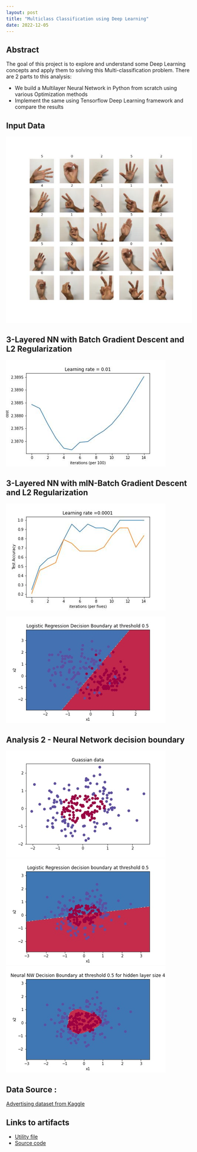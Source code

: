 ```yaml
---
layout: post
title: "Multiclass Classification using Deep Learning"
date: 2022-12-05
---
```


<h2><strong> Abstract </strong></h2>
<p>The goal of this project is to explore and understand some Deep Learning concepts and apply them to solving this Multi-classification problem. There are 2 parts to this analysis: </p>
<ul><li>We build a Multilayer Neural Network in Python from scratch using various Optimization methods </li>
<li>Implement the same using Tensorflow Deep Learning framework and compare the results</li>
</ul>

<h2> Input Data </h2>

![Input Data](/assets/Multi-class-classification/Images/Input_Data_HandSigns.jpg)

<h2> 3-Layered NN with Batch Gradient Descent and L2 Regularization </h2>

![BGD](/assets/Multi-class-classification/Images/BGD_lr_0.01.jpg)

<h2> 3-Layered NN with mIN-Batch Gradient Descent and L2 Regularization </h2>

![MBGD](/assets/Multi-class-classification/Images/MBGD_noreg_adam_decay.jpg)

![K-means clustering](/assets/Classification/logistic_reg_decision_boundary.jpg)

<h2> Analysis 2 - Neural Network decision boundary </h2>

![Guassian Data](/assets/Classification/guassian_data.jpg)
![Logistic regression](/assets/Classification/logistic_regression_decision_boundary.jpg)
![Neural Network](/assets/Classification/neural_nw_decision_boundary.jpg)

<h2><strong>Data Source :</strong></h2>
 <a href="https://www.kaggle.com/fayomi/advertising">Advertising dataset from Kaggle</a>
 
<h2><strong>Links to artifacts</strong></h2>
<ul>
<li><a href='https://github.com/lakshmi2688/lakshmi2688.github.io/blob/master/assets/Classification/planar_utils.py'>Utility file</a></li>
<li><a href="https://github.com/lakshmi2688/lakshmi2688.github.io/blob/master/assets/Classification/Binary_Classification.ipynb">Source code</a></li>
</ul>


